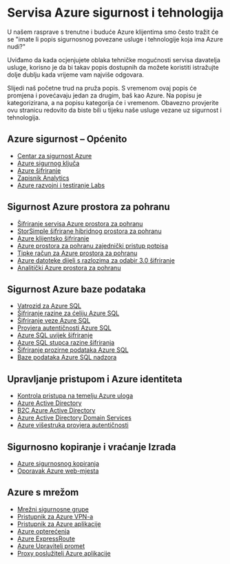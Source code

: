 <properties
   pageTitle="Servisa Azure sigurnost i tehnologija | Microsoft Azure"
   description="Članak sadrži popis curated servisa Azure sigurnost i tehnologija."
   services="security"
   documentationCenter="na"
   authors="TomShinder"
   manager="StevenPo"
   editor="TomSh"/>

<tags
   ms.service="security"
   ms.devlang="na"
   ms.topic="article"
   ms.tgt_pltfrm="na"
   ms.workload="na"
   ms.date="08/09/2016"
   ms.author="yurid"/>

# <a name="azure-security-services-and-technologies"></a>Servisa Azure sigurnost i tehnologija

U našem rasprave s trenutne i buduće Azure klijentima smo često tražit će se "imate li popis sigurnosnog povezane usluge i tehnologije koja ima Azure nudi?"
 
Uviđamo da kada ocjenjujete oblaka tehničke mogućnosti servisa davatelja usluge, korisno je da bi takav popis dostupnih da možete koristiti istražujte dolje dublju kada vrijeme vam najviše odgovara.

Slijedi naš početne trud na pruža popis. S vremenom ovaj popis će promjena i povećavaju jedan za drugim, baš kao Azure. Na popisu je kategorizirana, a na popisu kategorija će i vremenom. Obavezno provjerite ovu stranicu redovito da biste bili u tijeku naše usluge vezane uz sigurnost i tehnologija. 

## <a name="azure-security---general"></a>Azure sigurnost – Općenito
- [Centar za sigurnost Azure](https://azure.microsoft.com/documentation/services/security-center/)
- [Azure sigurnog ključa](https://azure.microsoft.com/documentation/services/key-vault/)
- [Azure šifriranje](azure-security-disk-encryption.md)
- [Zapisnik Analytics](../log-analytics/log-analytics-overview.md)
- [Azure razvojni i testiranje Labs](https://azure.microsoft.com/documentation/services/devtest-lab/)

## <a name="azure-storage-security"></a>Sigurnost Azure prostora za pohranu
- [Šifriranje servisa Azure prostora za pohranu](../storage/storage-service-encryption.md)
- [StorSimple šifrirane hibridnog prostora za pohranu](https://azure.microsoft.com/documentation/services/storsimple/)
- [Azure klijentsko šifriranje](../storage/storage-client-side-encryption.md)
- [Azure prostora za pohranu zajednički pristup potpisa](../storage/storage-dotnet-shared-access-signature-part-1.md)
- [Tipke račun za Azure prostora za pohranu](../storage/storage-create-storage-account.md)
- [Azure datoteke dijeli s razlozima za odabir 3.0 šifriranje](../storage/storage-dotnet-how-to-use-files.md)
- [Analitički Azure prostora za pohranu](https://msdn.microsoft.com/library/hh343270.aspx)

## <a name="azure-database-security"></a>Sigurnost Azure baze podataka
- [Vatrozid za Azure SQL](../sql-database/sql-database-firewall-configure.md)
- [Šifriranje razine za ćeliju Azure SQL](https://blogs.msdn.microsoft.com/sqlsecurity/2015/05/12/recommendations-for-using-cell-level-encryption-in-azure-sql-database/)
- [Šifriranje veze Azure SQL](../sql-database/sql-database-security-guidelines.md)
- [Provjera autentičnosti Azure SQL](../sql-database/sql-database-security-guidelines.md)
- [Azure SQL uvijek šifriranje](https://msdn.microsoft.com/library/mt163865.aspx)
- [Azure SQL stupca razine šifriranja](https://msdn.microsoft.com/library/ms179331.aspx)
- [Šifriranje prozirne podataka Azure SQL](https://msdn.microsoft.com/library/dn948096.aspx)
- [Baze podataka Azure SQL nadzora](../sql-database/sql-database-auditing-get-started.md)

## <a name="azure-identity-and-access-management"></a>Upravljanje pristupom i Azure identiteta
- [Kontrola pristupa na temelju Azure uloga](../active-directory/role-based-access-control-configure.md)
- [Azure Active Directory](../active-directory/active-directory-whatis.md)
- [B2C Azure Active Directory](../active-directory-b2c/active-directory-b2c-get-started.md)
- [Azure Active Directory Domain Services](https://azure.microsoft.com/documentation/services/active-directory-ds/)
- [Azure višestruka provjera autentičnosti](../multi-factor-authentication/multi-factor-authentication.md)

## <a name="backup-and-disaster-recovery"></a>Sigurnosno kopiranje i vraćanje Izrada
- [Azure sigurnosnog kopiranja](https://azure.microsoft.com/documentation/services/backup/)
- [Oporavak Azure web-mjesta](https://azure.microsoft.com/documentation/services/site-recovery/)

## <a name="azure-networking"></a>Azure s mrežom
- [Mrežni sigurnosne grupe](../virtual-network/virtual-networks-nsg.md)
- [Pristupnik za Azure VPN-a](../vpn-gateway/vpn-gateway-about-vpngateways.md)
- [Pristupnik za Azure aplikacije](../application-gateway/application-gateway-introduction.md)
- [Azure opterećenja](../load-balancer/load-balancer-overview.md)
- [Azure ExpressRoute](../expressroute/expressroute-introduction.md)
- [Azure Upravitelj promet](../traffic-manager/traffic-manager-overview.md)
- [Proxy poslužitelj Azure aplikacije](../active-directory/active-directory-application-proxy-enable.md)
